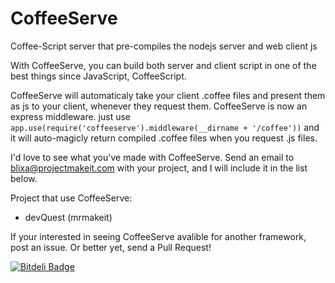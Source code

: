 CoffeeServe
===========

Coffee-Script server that pre-compiles the nodejs server and web client js

With CoffeeServe, you can build both server and client script in one of the best things since JavaScript, CoffeeScript.

CoffeeServe will automaticaly take your client .coffee files and present them as js to your client, whenever they request them.
CoffeeServe is now an express middleware.
just use
` app.use(require('coffeeserve').middleware(__dirname + '/coffee')) `
and it will auto-magicly return compiled .coffee files when you request .js files.

I'd love to see what you've made with CoffeeServe.  Send an email to blixa@projectmakeit.com with your project, and I will include it in the list below.

Project that use CoffeeServe:

- devQuest (mrmakeit)

If your interested in seeing CoffeeServe avalible for another framework, post an issue.
Or better yet, send a Pull Request!


[![Bitdeli Badge](https://d2weczhvl823v0.cloudfront.net/mrmakeit/coffeeserve/trend.png)](https://bitdeli.com/free "Bitdeli Badge")

